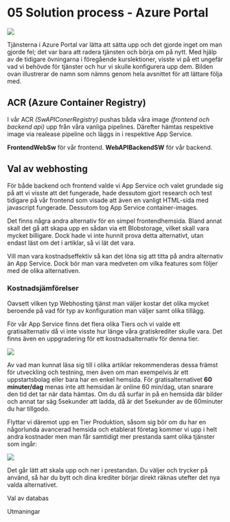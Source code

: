 # 05 Solution process - Azure Portal

![](D:\DOT.NET\Molntjänster\Projekt\spacepark-grupp-1-spacepark\Documentation\Solution\img\ap_resourcegroup.PNG)

Tjänsterna i Azure Portal var lätta att sätta upp och det gjorde inget om man gjorde fel; det var bara att radera tjänsten och börja om på  nytt. Med hjälp av de tidigare övningarna i föregående kurslektioner, visste vi på ett ungefär vad vi behövde för tjänster och hur vi skulle konfigurera upp dem. Bilden  ovan illustrerar de namn som nämns genom hela avsnittet för att lättare följa med.

## ACR (Azure Container Registry)

I vår ACR *(SwAPIConerRegistry)* pushas båda våra image *(frontend och backend api)* upp från våra vanliga pipelines. Därefter hämtas respektive image via realease pipeline och läggs in i respektive App Service.

**FrontendWebSw** för vår frontend. **WebAPIBackendSW** för vår backend.

## Val av webhosting

För både backend och  frontend valde vi App Service och valet grundade sig på att vi visste att det fungerade, hade dessutom gjort research och test tidigare på vår frontend som visade att även en vanligt HTML-sida med javascript fungerade. Dessutom tog App Service container-images.

Det finns några andra alternativ för en simpel frontendhemsida. Bland annat skall  det gå att skapa upp en sådan via ett Blobstorage, vilket skall vara  mycket billigare. Dock hade vi inte hunnit prova detta alternativt, utan endast läst om det i artiklar, så vi lät det vara.

 Vill man vara kostnadseffektiv så kan det löna sig att titta på andra alternativ än App Service. Dock bör man vara medveten om vilka features som följer med de olika alternativen.

### Kostnadsjämförelser

Oavsett vilken typ Webhosting tjänst man väljer kostar det olika mycket beroende på vad för typ av konfiguration man väljer samt olika tillägg.

För vår App Service finns det flera olika Tiers och vi valde ett gratisalternativ då vi inte visste hur länge våra gratiskrediter skulle vara. Det finns även en uppgradering för ett kostnadsalternativ för denna tier.

![](D:\DOT.NET\Molntjänster\Projekt\spacepark-grupp-1-spacepark\Documentation\Solution\img\appservice_servicecost_devtier.PNG)

Av vad man kunnat läsa sig till i olika artiklar rekommenderas dessa främst för utveckling och testning, men även om man exempelvis är ett uppstartsbolag eller bara  har en enkel hemsida. För gratisalternativet **60 minuter/dag** menas inte att hemsidan är online 60 min/dag, utan snarare den tid det tar när data hämtas. Om du då surfar in på en hemsida där bilder och annat tar säg 5sekunder att ladda, då är det 5sekunder av de 60minuter du har tillgodo.

Flyttar vi däremot upp en Tier Produktion, såsom sig bör om du har en någorlunda avancerad hemsida och etablerat företag kommer vi upp i helt andra kostnader men man får samtidigt mer prestanda samt olika tjänster som ingår:

![](D:\DOT.NET\Molntjänster\Projekt\spacepark-grupp-1-spacepark\Documentation\Solution\img\appservice_servicecost_productiontier.PNG)

Det går lätt att skala upp och ner i prestandan. Du väljer och trycker på använd, så har du bytt och dina krediter börjar direkt räknas utefter det nya valda alternativet.

Val av databas

Utmaningar